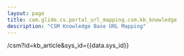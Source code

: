 ```yaml
---
layout: page
title: com.glide.cs.portal_url_mapping.csm.kb_knowledge
description: "CSM Knowledge Base URL Mapping"
---
```

/csm?id=kb_article&sys_id={{data.sys_id}}